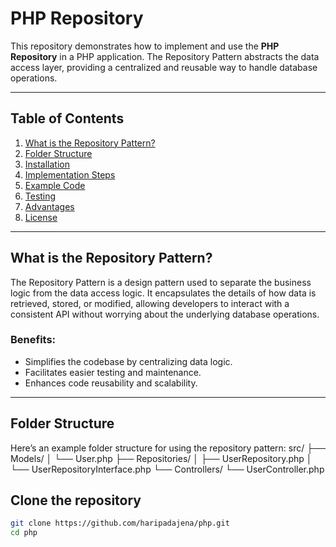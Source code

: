 # PHP Repository

This repository demonstrates how to implement and use the **PHP Repository** in a PHP application. The Repository Pattern abstracts the data access layer, providing a centralized and reusable way to handle database operations.

---

## Table of Contents

1. [What is the Repository Pattern?](#what-is-the-repository-pattern)
2. [Folder Structure](#folder-structure)
3. [Installation](#installation)
4. [Implementation Steps](#implementation-steps)
5. [Example Code](#example-code)
6. [Testing](#testing)
7. [Advantages](#advantages)
8. [License](#license)

---

## What is the Repository Pattern?

The Repository Pattern is a design pattern used to separate the business logic from the data access logic. It encapsulates the details of how data is retrieved, stored, or modified, allowing developers to interact with a consistent API without worrying about the underlying database operations.

### Benefits:
- Simplifies the codebase by centralizing data logic.
- Facilitates easier testing and maintenance.
- Enhances code reusability and scalability.

---

## Folder Structure

Here’s an example folder structure for using the repository pattern:
src/ ├── Models/ │ └── User.php ├── Repositories/ │ ├── UserRepository.php │ └── UserRepositoryInterface.php └── Controllers/ └── UserController.php

## Clone the repository

   ```bash
   git clone https://github.com/haripadajena/php.git
   cd php




